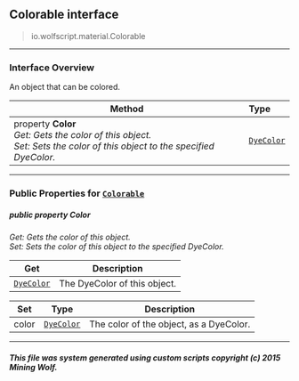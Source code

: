 ## Colorable __interface__

>io.wolfscript.material.Colorable

---

### Interface Overview

An object that can be colored.

Method | Type   
--- | :--- 
  property __Color__ <br> _Get: Gets the color of this object.<br>Set: Sets the color of this object to the specified DyeColor._ | [`DyeColor`](../DyeColor.md)



---


### Public Properties for [`Colorable`](Colorable.md)

##### <a id='color'></a>public   property __Color__

_Get: Gets the color of this object.<br>Set: Sets the color of this object to the specified DyeColor._

Get | Description
--- | --- 
[`DyeColor`](../DyeColor.md) | The DyeColor of this object.

Set | Type | Description  
--- | --- | --- 
color | [`DyeColor`](../DyeColor.md) | The color of the object, as a DyeColor.


---


##### This file was system generated using custom scripts copyright (c) 2015 Mining Wolf.
	

